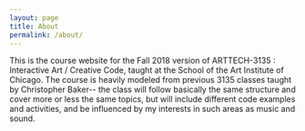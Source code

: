 ```yaml
---
layout: page
title: About
permalink: /about/
---
```


This is the course website for the Fall 2018 version of ARTTECH-3135 : Interactive Art / Creative Code, taught at the School of the Art Institute of Chicago.
The course is heavily modeled from previous 3135 classes taught by Christopher Baker-- the class will follow basically the same structure and cover more or less the same topics,
but will include different code examples and activities, and be influenced by my interests in such areas as music and sound.
